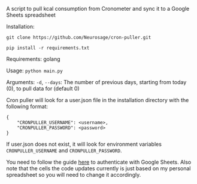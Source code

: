 A script to pull kcal consumption from Cronometer and sync it to a Google Sheets spreadsheet

Installation:

`git clone https://github.com/Neurosage/cron-puller.git`

`pip install -r requirements.txt`

Requirements: golang

Usage: `python main.py`

Arguments: `-d`, `--days`: The number of previous days, starting from today (0), to pull data for (default 0)

Cron puller will look for a user.json file in the installation directory with the following format:


    {
        "CRONPULLER_USERNAME": <username>,
        "CRONPULLER_PASSWORD": <password>
    }

If user.json does not exist, it will look for environment variables `CRONPULLER_USERNAME` and `CRONPULLER_PASSWORD`.

You need to follow the guide [here](https://docs.gspread.org/en/latest/oauth2.html) to authenticate with Google Sheets. Also note that the cells the code updates currently is just based on my personal spreadsheet so you will need to change it accordingly.